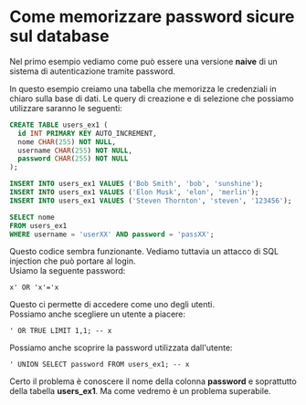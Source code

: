 # Come memorizzare password sicure sul database

Nel primo esempio vediamo come può essere una versione **naive** di un sistema di autenticazione tramite password.

In questo esempio creiamo una tabella che memorizza le credenziali in chiaro sulla base di dati. Le query di creazione e di selezione che possiamo utilizzare saranno le seguenti:

```sql
CREATE TABLE users_ex1 (
  id INT PRIMARY KEY AUTO_INCREMENT,
  nome CHAR(255) NOT NULL,
  username CHAR(255) NOT NULL,
  password CHAR(255) NOT NULL
);
```
```sql
INSERT INTO users_ex1 VALUES ('Bob Smith', 'bob', 'sunshine');
INSERT INTO users_ex1 VALUES ('Elon Musk', 'elon', 'merlin');
INSERT INTO users_ex1 VALUES ('Steven Thornton', 'steven', '123456');
```
```sql
SELECT nome
FROM users_ex1
WHERE username = 'userXX' AND password = 'passXX';
```

Questo codice sembra funzionante. Vediamo tuttavia un attacco di SQL injection che può portare al login.<br>Usiamo la seguente password:

```
x' OR 'x'='x
```

Questo ci permette di accedere come uno degli utenti.<br>
Possiamo anche scegliere un utente a piacere:

```
' OR TRUE LIMIT 1,1; -- x
```

Possiamo anche scoprire la password utilizzata dall'utente:

```
' UNION SELECT password FROM users_ex1; -- x
```

Certo il problema è conoscere il nome della colonna **password** e soprattutto della tabella **users_ex1**. Ma come vedremo è un problema superabile.